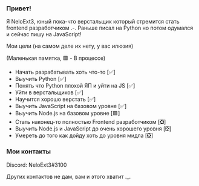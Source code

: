 ### Привет!
Я NeloExt3, юный пока-что верстальщик который стремится стать frontend разработчиком .-.
Раньше писал на Python но потом одумался и сейчас пишу на JavaScript!

Мои цели (на самом деле их нету, у вас илюзия)

(Маленькая памятка, 🟩 - В процессе)

  - Начать разрабатывать хоть что-то [✅]
  - Выучить Python [✅]
  - Понять что Python плохой ЯП и уйти на JS [✅]
  - Уйти в верстальщиков [✅]
  - Научится хорошо верстать [✅]
  - Выучить JavaScript на базовом уровне [✅]
  - Выучить Node.js на базовом уровне [🟩]
  - Стать наконец-то полностью Frontend разработчиком [❎]
  - Выучить Node.js и JavaScript до очень хорошего уровня [❎]
  - Умереть до того как дойду хоть до уровня мидла [❎]

### Мои контакты
Discord: NeloExt3#3100

Других контактов не дам, вам и этого хватит ._.
